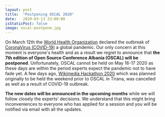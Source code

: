 ```yaml
---
layout: post
title:  "Postponing OSCAL 2020"
date:   2020-03-13 23:00:00
isStaticPost: false
image: oscal-postpone.jpg
---
```



On March 12th the [World Health Organization](http://www.euro.who.int/en/health-topics/health-emergencies/coronavirus-covid-19/news/news/2020/3/who-announces-covid-19-outbreak-a-pandemic) declared the outbreak of [CoronaVirus (COVID-19)](https://en.wikipedia.org/wiki/2019%E2%80%9320_coronavirus_pandemic) a global pandemic. Our only concern at this moment is everyone's health and as a result we regret to announce that **the 7th edition of Open Source Conference Albania (OSCAL) will be postponed**. Unfortunately, OSCAL cannot be held on May 16-17 2020 as these days are within the period experts expect the pandemic not to have fade yet. A few days ago, [Wikimedia Hackathon 2020](https://www.mediawiki.org/wiki/Wikimedia_Hackathon_2020) which was planned originally to be held the weekend prior to OSCAL in Tirana, was cancelled as well as a result of COVID-19 outbreak.

**The new dates will be announced in the upcoming months** while we will follow closely the experts' decisions. We understand that this might bring inconveniences to everyone who has applied for a session and you will be notified via email with all the updates.
